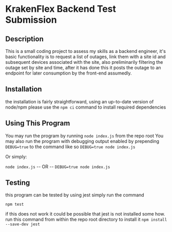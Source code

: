 # KrakenFlex Backend Test Submission 

## Description
This is a small coding project to assess my skills as a backend engineer, it's basic functionality is to request a list of outages, link them with a site id and subsequent devices associated with the site, also preliminarily filtering the outage set by site and time, after it has done this it posts the outage to an endpoint for later consumption by the front-end assumedly.

## Installation
the installation is fairly straightforward, using an up-to-date version of node/npm please use the `npm ci` command to install required dependencies
## Using This Program
You may run the program by running `node index.js` from the repo root
You may also run the program with debugging output enabled by prepending `DEBUG=true` to the command like so `DEBUG=true node index.js`

Or simply:

`node index.js`
-- OR -- 
`DEBUG=true node index.js`

## Testing 
this program can be tested by using jest
simply run the command 

`npm test` 

if this does not work it could be possible that jest is not installed some how. 
run this command from within the repo root directory to install it
`npm install --save-dev jest` 
